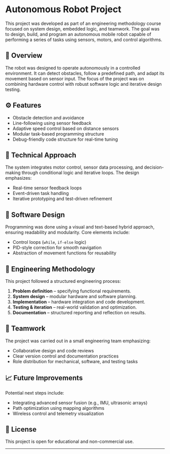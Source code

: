 # Autonomous Robot Project

This project was developed as part of an engineering methodology course focused on system design, embedded logic, and teamwork. The goal was to design, build, and program an autonomous mobile robot capable of performing a series of tasks using sensors, motors, and control algorithms.

## 🚀 Overview
The robot was designed to operate autonomously in a controlled environment. It can detect obstacles, follow a predefined path, and adapt its movement based on sensor input. The focus of the project was on combining hardware control with robust software logic and iterative design testing.

## ⚙️ Features
- Obstacle detection and avoidance  
- Line-following using sensor feedback  
- Adaptive speed control based on distance sensors  
- Modular task-based programming structure  
- Debug-friendly code structure for real-time tuning  

## 🧠 Technical Approach
The system integrates motor control, sensor data processing, and decision-making through conditional logic and iterative loops. The design emphasizes:
- Real-time sensor feedback loops  
- Event-driven task handling  
- Iterative prototyping and test-driven refinement  

## 🧩 Software Design
Programming was done using a visual and text-based hybrid approach, ensuring readability and modularity. Core elements include:
- Control loops (`while`, `if-else` logic)
- PID-style correction for smooth navigation
- Abstraction of movement functions for reusability

## 🔬 Engineering Methodology
This project followed a structured engineering process:
1. **Problem definition** – specifying functional requirements.  
2. **System design** – modular hardware and software planning.  
3. **Implementation** – hardware integration and code development.  
4. **Testing & iteration** – real-world validation and optimization.  
5. **Documentation** – structured reporting and reflection on results.

## 🤝 Teamwork
The project was carried out in a small engineering team emphasizing:
- Collaborative design and code reviews  
- Clear version control and documentation practices  
- Role distribution for mechanical, software, and testing tasks  

## 📈 Future Improvements
Potential next steps include:
- Integrating advanced sensor fusion (e.g., IMU, ultrasonic arrays)
- Path optimization using mapping algorithms
- Wireless control and telemetry visualization

## 🧾 License
This project is open for educational and non-commercial use.

---

